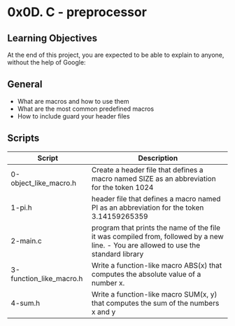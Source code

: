 # 0x0D. C - preprocessor

## Learning Objectives
At the end of this project, you are expected to be able to explain to anyone, without the help of Google:

## General
 - What are macros and how to use them
 - What are the most common predefined macros
 - How to include guard your header files

## Scripts

| Script | Description |
| ------ | ----------- |
| 0-object_like_macro.h | Create a header file that defines a macro named SIZE as an abbreviation for the token 1024 |
| 1-pi.h | header file that defines a macro named PI as an abbreviation for the token 3.14159265359 |
| 2-main.c | program that prints the name of the file it was compiled from, followed by a new line. - You are allowed to use the standard library |
| 3-function_like_macro.h | Write a function-like macro ABS(x) that computes the absolute value of a number x. |
| 4-sum.h | Write a function-like macro SUM(x, y) that computes the sum of the numbers x and y |
